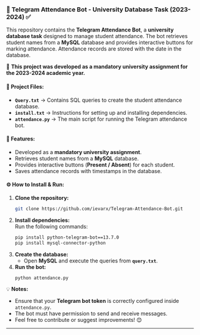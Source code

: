 
### **📌 Telegram Attendance Bot - University Database Task (2023-2024) ✅**  

This repository contains the **Telegram Attendance Bot**, a **university database task** designed to manage student attendance. The bot retrieves student names from a **MySQL** database and provides interactive buttons for marking attendance. Attendance records are stored with the date in the database.  

📌 **This project was developed as a mandatory university assignment for the 2023-2024 academic year.**  

#### **📂 Project Files:**  
- **`Query.txt`** → Contains SQL queries to create the student attendance database.  
- **`install.txt`** → Instructions for setting up and installing dependencies.  
- **`attendance.py`** → The main script for running the Telegram attendance bot.  

#### **🚀 Features:**  
- Developed as a **mandatory university assignment**.  
- Retrieves student names from a **MySQL** database.  
- Provides interactive buttons (**Present / Absent**) for each student.  
- Saves attendance records with timestamps in the database.  

#### **⚙️ How to Install & Run:**  
1. **Clone the repository:**  
   ```bash
   git clone https://github.com/ievarx/Telegram-Attendance-Bot.git
   ```  
2. **Install dependencies:**  
   Run the following commands:  
   ```bash
   pip install python-telegram-bot==13.7.0  
   pip install mysql-connector-python  
   ```  
3. **Create the database:**  
   - Open **MySQL** and execute the queries from **`query.txt`**.  
4. **Run the bot:**  
   ```bash
   python attendance.py  
   ```  

💡 **Notes:**  
- Ensure that your **Telegram bot token** is correctly configured inside `attendance.py`.  
- The bot must have permission to send and receive messages.  
- Feel free to contribute or suggest improvements! 😊  

---
